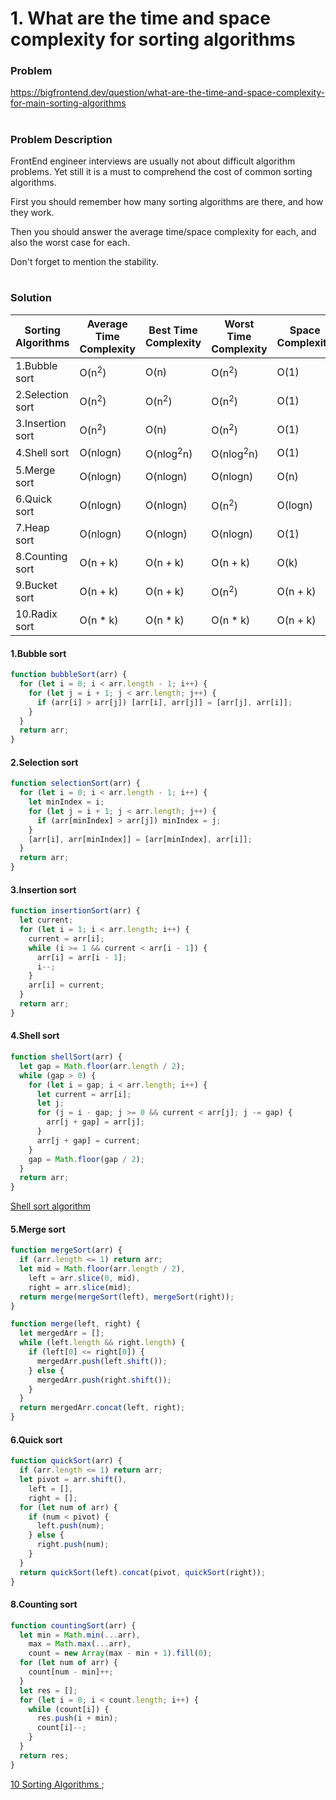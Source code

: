 # 1. What are the time and space complexity for sorting algorithms

### Problem

https://bigfrontend.dev/question/what-are-the-time-and-space-complexity-for-main-sorting-algorithms

#

### Problem Description

FrontEnd engineer interviews are usually not about difficult algorithm problems. Yet still it is a must to comprehend the cost of common sorting algorithms.

First you should remember how many sorting algorithms are there, and how they work.

Then you should answer the average time/space complexity for each, and also the worst case for each.

Don't forget to mention the stability.

#

### Solution

| Sorting Algorithms | Average Time Complexity | Best Time Complexity | Worst Time Complexity | Space Complexity | Stability |
| ------------------ | ----------------------- | -------------------- | --------------------- | ---------------- | --------- |
| 1.Bubble sort      | O(n<sup>2</sup>)        | O(n)                 | O(n<sup>2</sup>)      | O(1)             | stable    |
| 2.Selection sort   | O(n<sup>2</sup>)        | O(n<sup>2</sup>)     | O(n<sup>2</sup>)      | O(1)             | unstable  |
| 3.Insertion sort   | O(n<sup>2</sup>)        | O(n)                 | O(n<sup>2</sup>)      | O(1)             | stable    |
| 4.Shell sort       | O(nlogn)                | O(nlog<sup>2</sup>n) | O(nlog<sup>2</sup>n)  | O(1)             | unstable  |
| 5.Merge sort       | O(nlogn)                | O(nlogn)             | O(nlogn)              | O(n)             | stable    |
| 6.Quick sort       | O(nlogn)                | O(nlogn)             | O(n<sup>2</sup>)      | O(logn)          | unstable  |
| 7.Heap sort        | O(nlogn)                | O(nlogn)             | O(nlogn)              | O(1)             | unstable  |
| 8.Counting sort    | O(n + k)                | O(n + k)             | O(n + k)              | O(k)             | stable    |
| 9.Bucket sort      | O(n + k)                | O(n + k)             | O(n<sup>2</sup>)      | O(n + k)         | stable    |
| 10.Radix sort      | O(n \* k)               | O(n \* k)            | O(n \* k)             | O(n + k)         | stable    |

#### 1.Bubble sort

```javascript
function bubbleSort(arr) {
  for (let i = 0; i < arr.length - 1; i++) {
    for (let j = i + 1; j < arr.length; j++) {
      if (arr[i] > arr[j]) [arr[i], arr[j]] = [arr[j], arr[i]];
    }
  }
  return arr;
}
```

#### 2.Selection sort

```javascript
function selectionSort(arr) {
  for (let i = 0; i < arr.length - 1; i++) {
    let minIndex = i;
    for (let j = i + 1; j < arr.length; j++) {
      if (arr[minIndex] > arr[j]) minIndex = j;
    }
    [arr[i], arr[minIndex]] = [arr[minIndex], arr[i]];
  }
  return arr;
}
```

#### 3.Insertion sort

```javascript
function insertionSort(arr) {
  let current;
  for (let i = 1; i < arr.length; i++) {
    current = arr[i];
    while (i >= 1 && current < arr[i - 1]) {
      arr[i] = arr[i - 1];
      i--;
    }
    arr[i] = current;
  }
  return arr;
}
```

#### 4.Shell sort

```javascript
function shellSort(arr) {
  let gap = Math.floor(arr.length / 2);
  while (gap > 0) {
    for (let i = gap; i < arr.length; i++) {
      let current = arr[i];
      let j;
      for (j = i - gap; j >= 0 && current < arr[j]; j -= gap) {
        arr[j + gap] = arr[j];
      }
      arr[j + gap] = current;
    }
    gap = Math.floor(gap / 2);
  }
  return arr;
}
```

<a href="https://www.cnblogs.com/nanianqiming/p/9541647.html">Shell sort algorithm</a>

#### 5.Merge sort

```javascript
function mergeSort(arr) {
  if (arr.length <= 1) return arr;
  let mid = Math.floor(arr.length / 2),
    left = arr.slice(0, mid),
    right = arr.slice(mid);
  return merge(mergeSort(left), mergeSort(right));
}

function merge(left, right) {
  let mergedArr = [];
  while (left.length && right.length) {
    if (left[0] <= right[0]) {
      mergedArr.push(left.shift());
    } else {
      mergedArr.push(right.shift());
    }
  }
  return mergedArr.concat(left, right);
}
```

#### 6.Quick sort

```javascript
function quickSort(arr) {
  if (arr.length <= 1) return arr;
  let pivot = arr.shift(),
    left = [],
    right = [];
  for (let num of arr) {
    if (num < pivot) {
      left.push(num);
    } else {
      right.push(num);
    }
  }
  return quickSort(left).concat(pivot, quickSort(right));
}
```

#### 8.Counting sort

```javascript
function countingSort(arr) {
  let min = Math.min(...arr),
    max = Math.max(...arr),
    count = new Array(max - min + 1).fill(0);
  for (let num of arr) {
    count[num - min]++;
  }
  let res = [];
  for (let i = 0; i < count.length; i++) {
    while (count[i]) {
      res.push(i + min);
      count[i]--;
    }
  }
  return res;
}
```

<a href="https://github.com/hustcc/JS-Sorting-Algorithm">
  10 Sorting Algorithms
</a>;
